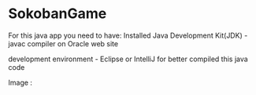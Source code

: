 # SokobanGame

For this java app you need to have:
Installed Java Development Kit(JDK) - javac compiler on Oracle web site

development environment - Eclipse or IntelliJ for better compiled this java code


Image : 


